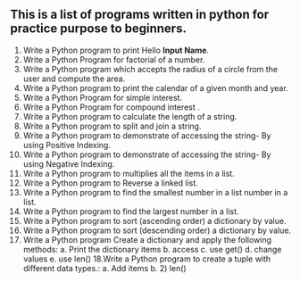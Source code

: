 ## This is a list of programs written in python for practice purpose to beginners. ##
1. Write a Python program to print Hello **Input Name**.
2. Write a Python Program for factorial of a number.
3. Write a Python program which accepts the radius of a circle from the user and compute the area.
4. Write a Python program to print the calendar of a given month and year.
5. Write a Python Program for simple interest.
6.  Write a Python Program for compound interest .
7.  Write a Python program to calculate the length of a string.
8.  Write a Python program to split and join a string.
9.  Write a Python program to demonstrate of accessing the string- By using Positive Indexing.
10.  Write a Python program to demonstrate of accessing the string- By using Negative Indexing.
11.  Write a Python program to multiplies all the items in a list.
12.  Write a Python program to Reverse a linked list.
13.  Write a Python program to find the smallest number in a list number in a list.
14.  Write a Python program to find the largest number in a list.
15.  Write a Python program to sort (ascending order) a dictionary by value.
16.  Write a Python program to sort (descending order) a dictionary by value.
17.  Write a Python program Create a dictionary and apply the following methods:
    a. Print the dictionary items
    b. access 
    c. use get()
    d. change values
    e. use len()
18.Write a Python program to create a tuple with different data types.:
      a. Add items
      b. 2) len() 
